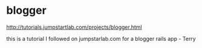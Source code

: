 blogger
=======

http://tutorials.jumpstartlab.com/projects/blogger.html

this is a tutorial I followed on jumpstarlab.com for a blogger rails app - Terry 

